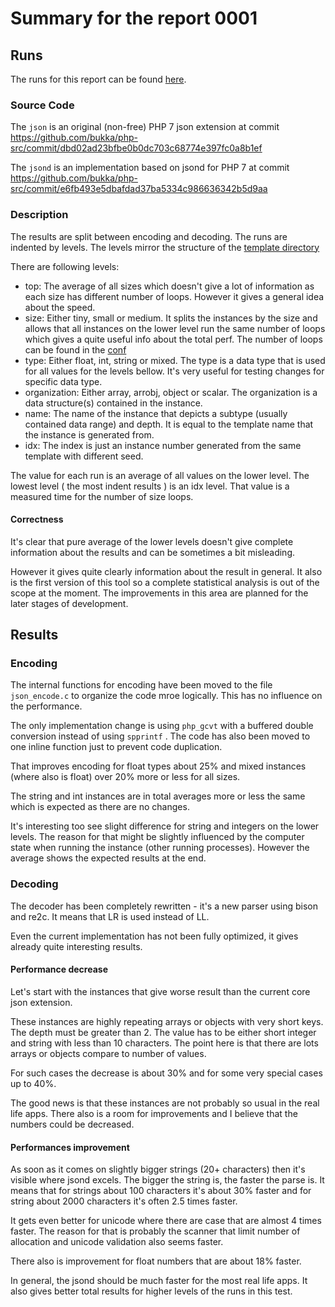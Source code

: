 # Summary for the report 0001

## Runs

The runs for this report can be found [here](runs.md).

### Source Code

The `json` is an original (non-free) PHP 7 json extension at commit https://github.com/bukka/php-src/commit/dbd02ad23bfbe0b0dc703c68774e397fc0a8b1ef

The `jsond` is an implementation based on jsond for PHP 7 at commit https://github.com/bukka/php-src/commit/e6fb493e5dbafdad37ba5334c986636342b5d9aa

### Description

The results are split between encoding and decoding. The runs are indented by levels. The levels mirror the structure of the [template directory](/templates)

There are following levels:
- top: The average of all sizes which doesn't give a lot of information as each size has different number of loops. However it gives a general idea about the speed. 
- size: Either tiny, small or medium. It splits the instances by the size and allows that all instances on the lower level run the same number of loops which gives a quite useful info about the total perf. The number of loops can be found in the [conf](/conf/bench.json) 
- type: Either float, int, string or mixed. The type is a data type that is used for all values for the levels bellow. It's very useful for testing changes for specific data type.
- organization: Either array, arrobj, object or scalar. The organization is a data structure(s) contained in the instance.
- name: The name of the instance that depicts a subtype (usually contained data range) and depth. It is equal to the template name that the instance is generated from.
- idx: The index is just an instance number generated from the same template with different seed. 

The value for each run is an average of all values on the lower level. The lowest level ( the most indent results ) is an idx level. That value is a measured time for the number of size loops.

#### Correctness

It's clear that pure average of the lower levels doesn't give complete information about the results and can be sometimes a bit misleading. 

However it gives quite clearly information about the result in general. It also is the first version of this tool so a complete statistical analysis is out of the scope at the moment. The improvements in this area are planned for the later stages of development.


## Results

### Encoding

The internal functions for encoding have been moved to the file `json_encode.c` to organize the code mroe logically. This has no influence on the performance.
 
The only implementation change is using `php_gcvt` with a buffered double conversion instead of using `spprintf` . The code has also been moved to one inline function just to prevent code duplication.

That improves encoding for float types about 25% and mixed instances (where also is float) over 20% more or less for all sizes.

The string and int instances are in total averages more or less the same which is expected as there are no changes. 

It's interesting too see slight difference for string and integers on the lower levels. The reason for that might be slightly influenced by the computer state when running the instance (other running processes). However the average shows the expected results at the end.

### Decoding

The decoder has been completely rewritten - it's a new parser using bison and re2c. It means that LR is used instead of LL.

Even the current implementation has not been fully optimized, it gives already quite interesting results.


#### Performance decrease

Let's start with the instances that give worse result than the current core json extension. 

These instances are highly repeating arrays or objects with very short keys. The depth must be greater than 2. The value has to be either short integer and string with less than 10 characters. The point here is that there are lots arrays or objects compare to number of values.

For such cases the decrease is about 30% and for some very special cases up to 40%.

The good news is that these instances are not probably so usual in the real life apps. There also is a room for improvements and I believe that the numbers could be decreased.

#### Performances improvement

As soon as it comes on slightly bigger strings (20+ characters) then it's visible where jsond excels. The bigger the string is, the faster the parse is. It means that for strings about 100 characters it's about 30% faster and for string about 2000 characters it's often 2.5 times faster.
 
It gets even better for unicode where there are case that are almost 4 times faster. The reason for that is probably the scanner that limit number of allocation and unicode validation also seems faster.

There also is improvement for float numbers that are about 18% faster.

In general, the jsond should be much faster for the most real life apps. It also gives better total results for higher levels of the runs in this test. 
